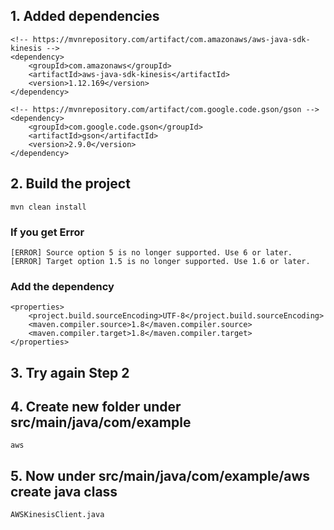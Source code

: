 ## 1. Added dependencies

```
<!-- https://mvnrepository.com/artifact/com.amazonaws/aws-java-sdk-kinesis -->
<dependency>
    <groupId>com.amazonaws</groupId>
    <artifactId>aws-java-sdk-kinesis</artifactId>
    <version>1.12.169</version>
</dependency>

<!-- https://mvnrepository.com/artifact/com.google.code.gson/gson -->
<dependency>
    <groupId>com.google.code.gson</groupId>
    <artifactId>gson</artifactId>
    <version>2.9.0</version>
</dependency>
```

## 2. Build the project
```
mvn clean install
```

### If you get Error 
```
[ERROR] Source option 5 is no longer supported. Use 6 or later.
[ERROR] Target option 1.5 is no longer supported. Use 1.6 or later.
```
### Add the dependency
```
<properties>
    <project.build.sourceEncoding>UTF-8</project.build.sourceEncoding>
    <maven.compiler.source>1.8</maven.compiler.source>
    <maven.compiler.target>1.8</maven.compiler.target>
</properties>
```

## 3. Try again Step 2

## 4. Create new folder under src/main/java/com/example
```
aws
```

## 5. Now under src/main/java/com/example/aws create java class
```
AWSKinesisClient.java
```
